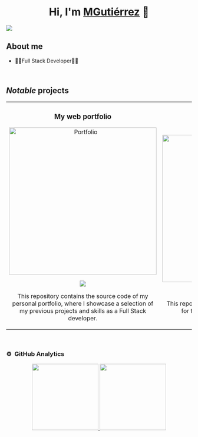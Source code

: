 <div align="center">
<h1 align="center">Hi, I'm <a href="https://mgutierrez.es">MGutiérrez</a> 👋</h1>
</div>
<img src="https://imgur.com/a/d1Mv3Qf">

## About me

- 👨‍💻Full Stack Developer👨‍💻 

<br>

## *Notable* projects
<table>
<tr>
<td width="50%">
<h3 align="center">My web portfolio</h3>
<div align="center">
<a href="https://github.com/MGutierrezDev/portafolio-web" target="_blank"><img src="https://i.imgur.com/8aooJfV.jpg" width="400" alt="Portfolio"></a>
<p>
<a href="https://github.com/MGutierrezDev/portafolio-web" target="_blank">
<img src="https://img.shields.io/badge/CÓDIGO-ff9?style=for-the-badge&logo=github&logoColor=black">
</a>
</p>
<p>This repository contains the source code of my personal portfolio, where I showcase a selection of my previous projects and skills as a Full Stack developer.</p>
</div>                                                                              
</td> 
  
<td width="50%">
<h3 align="center">Transfer Games ~ Back</h3>
<div align="center">
<a href="https://github.com/MGutierrezDev/TransferGames_BACK" target="_blank"><img src="https://i.imgur.com/tx45eCV.png" width="400" alt="TransferGames"></a>
<p>
<a href="https://github.com/MGutierrezDev/TransferGames_BACK" target="_blank">
<img src="https://img.shields.io/badge/CÓDIGO-ff9?style=for-the-badge&logo=github&logoColor=black">
</a>
</p>
<p>This repository contains the backend source code for the TransferGames web application.</p>
</div>                                                                              
</td>
</table>                                                                                 
<br>

### ⚙️ &nbsp;GitHub Analytics

<p align="center">
<a href="https://github.com/MGutierrezDev">
  <img height="180em" src="https://github-readme-stats-eight-theta.vercel.app/api?username=MGutierrezDev&show_icons=true&theme=algolia&include_all_commits=true&count_private=true"/>
  <img height="180em" src="https://github-readme-stats-eight-theta.vercel.app/api/top-langs/?username=MGutierrezDev&layout=compact&langs_count=8&theme=algolia"/>
</a>
</p>
